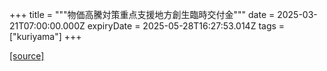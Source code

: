 +++
title = """物価高騰対策重点支援地方創生臨時交付金"""
date = 2025-03-21T07:00:00.000Z
expiryDate = 2025-05-28T16:27:53.014Z
tags = ["kuriyama"]
+++


[[source]](https://www.town.kuriyama.hokkaido.jp/soshiki/31/30959.html)
